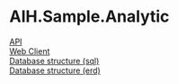 # AIH.Sample.Analytic

 <a href="https://aiherpanalyticapi20210204010407.azurewebsites.net/swagger/index.html">API</a>
 </br>
 <a href="https://aiherpanalyticclient20210204005155.azurewebsites.net/">Web Client</a>
 </br>
 <a href="https://github.com/OrkhanDede/AIH.Sample.Analytic/blob/master/database_structure.sql">Database structure (sql)</a>
 </br>
 <a href="https://github.com/OrkhanDede/AIH.Sample.Analytic/blob/master/database_erd.png">Database structure (erd)</a>
 
